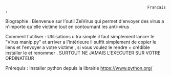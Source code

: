                                                                   Francais : 


Biographie :        Bienvenue sur l'outil ZeiVirus qui permet d'envoyer des virus a n'importe qu'elle victime tout en contournant les anti-virus 

Comment l'utiliser : Utilisations ultra simple il faut simplement lancer le "Virus manip.py" et arriver a l'intérieure il suffit simplement de copier le liens et l'envoyer a votre victime , si vous voulez le rendre + crédible installer le et renommer . SURTOUT NE JAMAIS L'EXECUTER SUR VOTRE ORDINATEUR

Prérequis : Installer python depuis la librairie https://www.python.org/ 




                                               
